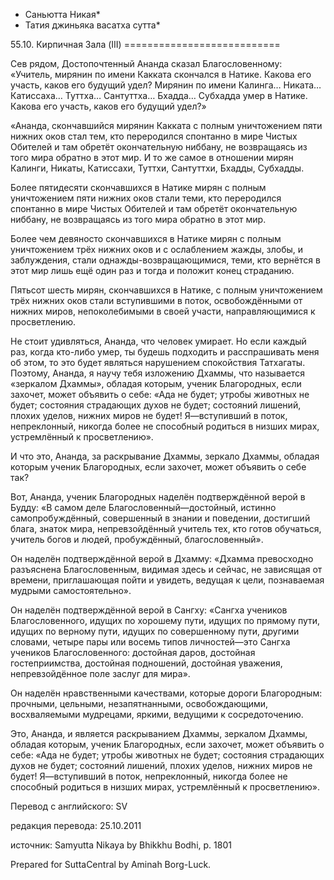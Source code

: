 * Саньютта Никая*
* Татия джиньяка васатха сутта*

55\.10\. Кирпичная Зала \(III\)
\=\=\=\=\=\=\=\=\=\=\=\=\=\=\=\=\=\=\=\=\=\=\=\=\=\=\=

Cев рядом, Достопочтенный Ананда сказал Благословенному: «Учитель, мирянин по имени Какката скончался в Натике\. Какова его участь, каков его будущий удел? Мирянин по имени Калинга… Никата… Катиссаха… Туттха… Сантуттха… Бхадда… Субхадда умер в Натике\. Какова его участь, каков его будущий удел?»

«Ананда, скончавшийся мирянин Какката с полным уничтожением пяти нижних оков стал тем, кто переродился спонтанно в мире Чистых Обителей и там обретёт окончательную ниббану, не возвращаясь из того мира обратно в этот мир\. И то же самое в отношении мирян Калинги, Никаты, Катиссахи, Туттхи, Сантуттхи, Бхадды, Субхадды\.

Более пятидесяти скончавшихся в Натике мирян с полным уничтожением пяти нижних оков стали теми, кто переродился спонтанно в мире Чистых Обителей и там обретёт окончательную ниббану, не возвращаясь из того мира обратно в этот мир\.

Более чем девяносто скончавшихся в Натике мирян с полным уничтожением трёх нижних оков и с ослаблением жажды, злобы, и заблуждения, стали однажды\-возвращающимися, теми, кто вернётся в этот мир лишь ещё один раз и тогда и положит конец страданию\.

Пятьсот шесть мирян, скончавшихся в Натике, с полным уничтожением трёх нижних оков стали вступившими в поток, освобождёнными от нижних миров, непоколебимыми в своей участи, направляющимися к просветлению\.

Не стоит удивляться, Ананда, что человек умирает\. Но если каждый раз, когда кто\-либо умер, ты будешь подходить и расспрашивать меня об этом, то это будет являться нарушением спокойствия Татхагаты\. Поэтому, Ананда, я научу тебя изложению Дхаммы, что называется «зеркалом Дхаммы», обладая которым, ученик Благородных, если захочет, может объявить о себе: «Ада не будет; утробы животных не будет; состояния страдающих духов не будет; состояний лишений, плохих уделов, нижних миров не будет\! Я—вступивший в поток, непреклонный, никогда более не способный родиться в низших мирах, устремлённый к просветлению»\.

И что это, Ананда, за раскрывание Дхаммы, зеркало Дхаммы, обладая которым ученик Благородных, если захочет, может объявить о себе так?

Вот, Ананда, ученик Благородных наделён подтверждённой верой в Будду: «В самом деле Благословенный—достойный, истинно самопробуждённый, совершенный в знании и поведении, достигший блага, знаток мира, непревзойдённый учитель тех, кто готов обучаться, учитель богов и людей, пробуждённый, благословенный»\.

Он наделён подтверждённой верой в Дхамму: «Дхамма превосходно разъяснена Благословенным, видимая здесь и сейчас, не зависящая от времени, приглашающая пойти и увидеть, ведущая к цели, познаваемая мудрыми самостоятельно»\.

Он наделён подтверждённой верой в Сангху: «Сангха учеников Благословенного, идущих по хорошему пути, идущих по прямому пути, идущих по верному пути, идущих по совершенному пути, другими словами, четыре пары или восемь типов личностей—это Сангха учеников Благословенного: достойная даров, достойная гостеприимства, достойная подношений, достойная уважения, непревзойдённое поле заслуг для мира»\.

Он наделён нравственными качествами, которые дороги Благородным: прочными, цельными, незапятнанными, освобождающими, восхваляемыми мудрецами, яркими, ведущими к сосредоточению\.

Это, Ананда, и является раскрыванием Дхаммы, зеркалом Дхаммы, обладая которым, ученик Благородных, если захочет, может объявить о себе: «Ада не будет; утробы животных не будет; состояния страдающих духов не будет; состояний лишений, плохих уделов, нижних миров не будет\! Я—вступивший в поток, непреклонный, никогда более не способный родиться в низших мирах, устремлённый к просветлению»\.

Перевод с английского: SV

редакция перевода: 25\.10\.2011

источник: Samyutta Nikaya by Bhikkhu Bodhi, p\. 1801

Prepared for SuttaCentral by Aminah Borg\-Luck\.